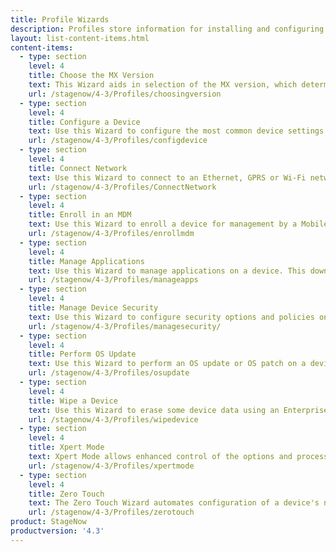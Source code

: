 ```yaml
---
title: Profile Wizards
description: Profiles store information for installing and configuring applications and settings of enterprise devices. Wizards simplify Profile creation with prompts for configuring common tasks.
layout: list-content-items.html
content-items:
  - type: section
    level: 4
    title: Choose the MX Version
    text: This Wizard aids in selection of the MX version, which determines the functionality and settings available for selection in the Profile.
    url: /stagenow/4-3/Profiles/choosingversion
  - type: section
    level: 4
    title: Configure a Device
    text: Use this Wizard to configure the most common device settings such as locale, security options, applications, MDM enrollment, and production network settings. 
    url: /stagenow/4-3/Profiles/configdevice
  - type: section
    level: 4
    title: Connect Network
    text: Use this Wizard to connect to an Ethernet, GPRS or Wi-Fi network.
    url: /stagenow/4-3/Profiles/ConnectNetwork
  - type: section
    level: 4
    title: Enroll in an MDM
    text: Use this Wizard to enroll a device for management by a Mobile Device Management system. This downloads, installs, configures and launches an MDM agent, allows connection to a staging and/or production network and can reboot the device.
    url: /stagenow/4-3/Profiles/enrollmdm
  - type: section
    level: 4
    title: Manage Applications
    text: Use this Wizard to manage applications on a device. This downloads, installs, uninstalls and launches any applications. This Wizard also allows connection to a staging and/or production network, installation of licenses, configuration of SimulScan, downloading of data files and rebooting the device.
    url: /stagenow/4-3/Profiles/manageapps
  - type: section
    level: 4
    title: Manage Device Security
    text: Use this Wizard to configure security options and policies on a device, including white- and blacklisting applications, controling screen time-outs and enabling/disabling the SD card, camera, GPRS, Bluetooth, GPS radios or the USB port.
    url: /stagenow/4-3/Profiles/managesecurity/
  - type: section
    level: 4
    title: Perform OS Update
    text: Use this Wizard to perform an OS update or OS patch on a device. This downloads and applies a zip file to the device or applies an zip file that exists on the device. This Wizard also allows connection to a network.
    url: /stagenow/4-3/Profiles/osupdate
  - type: section
    level: 4
    title: Wipe a Device
    text: Use this Wizard to erase some device data using an Enterprise Reset or all data using Factory Reset.
    url: /stagenow/4-3/Profiles/wipedevice
  - type: section
    level: 4
    title: Xpert Mode
    text: Xpert Mode allows enhanced control of the options and processes offered through the Profile Wizards and Setting Types to build custom Profiles. In this mode, the administrator can use any settings and/or Wizards offered in the StageNow tool in any order.
    url: /stagenow/4-3/Profiles/xpertmode
  - type: section
    level: 4
    title: Zero Touch
    text: The Zero Touch Wizard automates configuration of a device's network settings to enable a "factory-fresh" device to connect to the internet for access to Google Zero Touch servers, which perform Device Owner EMM Enrollment with no user interaction.
    url: /stagenow/4-3/Profiles/zerotouch
product: StageNow
productversion: '4.3'
---
```

 















